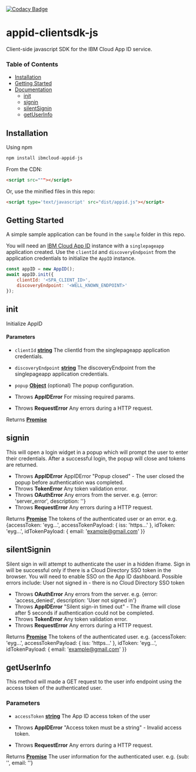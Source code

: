 [![Codacy Badge](https://api.codacy.com/project/badge/Grade/a30e7499a5234d3494508b7050975beb)](https://www.codacy.com/app/kajabfab/appid-clientsdk-js?utm_source=github.com&amp;utm_medium=referral&amp;utm_content=ibm-cloud-security/appid-clientsdk-js&amp;utm_campaign=Badge_Grade)

# appid-clientsdk-js
Client-side javascript SDK for the IBM Cloud App ID service.

### Table of Contents

-   [Installation][1]
-   [Getting Started][2]
-   [Documentation][3]
    -   [init][3]
    -   [signin][4]
    -   [silentSignin][5]
    -   [getUserInfo][6]
## Installation
Using npm
```javascript
npm install ibmcloud-appid-js
```

From the CDN:
```html
<script src="""></script>
```

Or, use the minified files in this repo:
```html
<script type='text/javascript' src="dist/appid.js"></script>
```

## Getting Started
A simple sample application can be found in the `sample` folder in this repo.

You will need an [IBM Cloud App ID](https://www.ibm.com/cloud/app-id) instance with a `singlepageapp` application created.
Use the `clientId` and `discoveryEndpoint` from the application credentials to initialize the `AppID` instance.
```javascript
const appID = new AppID();
await appID.init({
    clientId: '<SPA_CLIENT_ID>',
    discoveryEndpoint: '<WELL_KNOWN_ENDPOINT>'
});
``` 

## init
Initialize AppID

#### Parameters
-   `clientId` **[string][8]** The clientId from the singlepageapp application credentials.
-   `discoveryEndpoint` **[string][8]** The discoveryEndpoint from the singlepageapp application credentials.
-   `popup` **[Object][7]** (optional) The popup configuration.


-   Throws **AppIDError** For missing required params.
-   Throws **RequestError** Any errors during a HTTP request.

Returns **[Promise][9]** 

## signin

This will open a login widget in a popup which will prompt the user to enter their credentials.
After a successful login, the popup will close and tokens are returned.

-   Throws **AppIDError** AppIDError "Popup closed" - The user closed the popup before authentication was completed.
-   Throws **TokenError** Any token validation error.
-   Throws **OAuthError** Any errors from the server. e.g. {error: 'server_error', description: ''}
-   Throws **RequestError** Any errors during a HTTP request.

Returns **[Promise][9]** The tokens of the authenticated user or an error.
e.g. {accessToken: 'eyg...', accessTokenPayload: { iss: 'https...' }, idToken: 'eyg...', idTokenPayload: { email: 'example@gmail.com' }}

## silentSignin

Silent sign in will attempt to authenticate the user in a hidden iframe.
Sign in will be successful only if there is a Cloud Directory SSO token in the browser.
You will need to enable SSO on the App ID dashboard.
Possible errors include:
User not signed in - there is no Cloud Directory SSO token

-   Throws **OAuthError** Any errors from the server. e.g. {error: 'access_denied', description: 'User not signed in'}
-   Throws **AppIDError** "Silent sign-in timed out" - The iframe will close after 5 seconds if authentication could not be completed.
-   Throws **TokenError** Any token validation error.
-   Throws **RequestError** Any errors during a HTTP request.

Returns **[Promise][9]** The tokens of the authenticated user.
e.g. {accessToken: 'eyg...', accessTokenPayload: { iss: 'https...' }, idToken: 'eyg...', idTokenPayload: { email: 'example@gmail.com' }}

## getUserInfo

This method will made a GET request to the user info endpoint using the access token of the authenticated user.

### Parameters

-   `accessToken` **[string][8]** The App ID access token of the user


-   Throws **AppIDError** "Access token must be a string" - Invalid access token.
-   Throws **RequestError** Any errors during a HTTP request.

Returns **[Promise][9]** The user information for the authenticated user. e.g. {sub: '', email: ''}

[1]: #installation
[2]: #getting-started
[3]: #init
[4]: #signin
[5]: #silentsignin
[6]: #getuserinfo
[7]: https://developer.mozilla.org/docs/Web/JavaScript/Reference/Global_Objects/Object
[8]: https://developer.mozilla.org/docs/Web/JavaScript/Reference/Global_Objects/String
[9]: https://developer.mozilla.org/docs/Web/JavaScript/Reference/Global_Objects/Promise